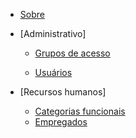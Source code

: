 - [Sobre](?id=sobre)

- [Administrativo]

    - [Grupos de acesso](administrative/access-groups.md)

    - [Usuários](administrative/users.md)

- [Recursos humanos]

    - [Categorias funcionais](human-resources/employees)
    - [Empregados](human-resources/employees)